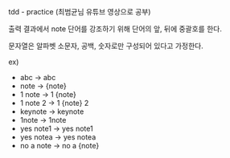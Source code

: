 tdd - practice (최범균님 유튜브 영상으로 공부)

출력 결과에서 note 단어를 강조하기 위해 단어의 앞, 뒤에 중괄호를 한다.

문자열은 알파벳 소문자, 공백, 숫자로만 구성되어 있다고 가정한다.

ex)
* abc -> abc
* note -> {note}
* 1 note -> 1 {note}
* 1 note 2 -> 1 {note} 2
* keynote -> keynote
* 1note -> 1note
* yes note1 -> yes note1
* yes notea -> yes notea
* no a note -> no a {note}